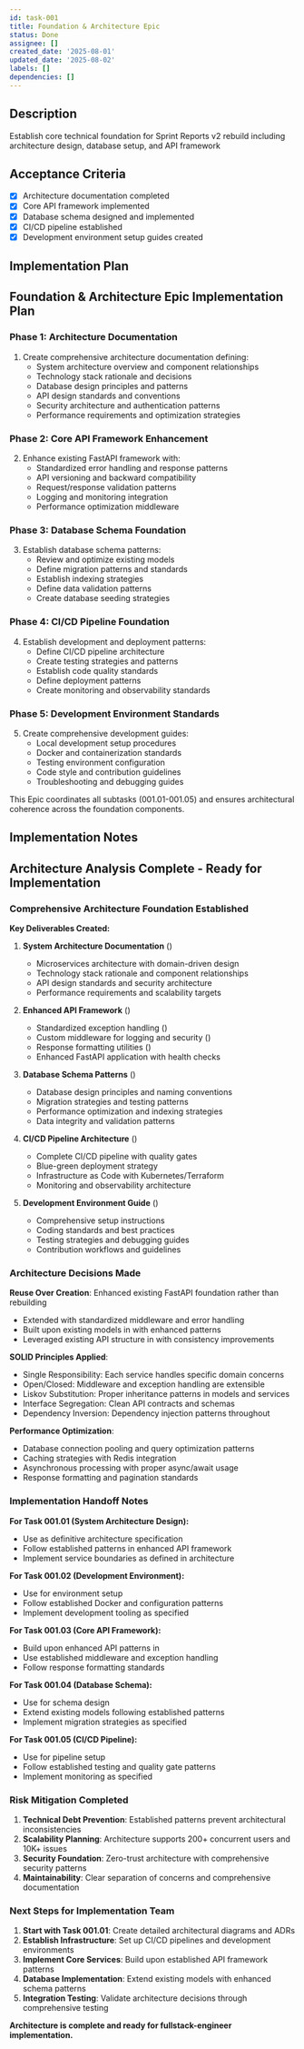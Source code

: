 ```yaml
---
id: task-001
title: Foundation & Architecture Epic
status: Done
assignee: []
created_date: '2025-08-01'
updated_date: '2025-08-02'
labels: []
dependencies: []
---
```


## Description

Establish core technical foundation for Sprint Reports v2 rebuild including architecture design, database setup, and API framework

## Acceptance Criteria

- [x] Architecture documentation completed
- [x] Core API framework implemented
- [x] Database schema designed and implemented
- [x] CI/CD pipeline established
- [x] Development environment setup guides created

## Implementation Plan

## Foundation & Architecture Epic Implementation Plan

### Phase 1: Architecture Documentation
1. Create comprehensive architecture documentation defining:
   - System architecture overview and component relationships
   - Technology stack rationale and decisions
   - Database design principles and patterns
   - API design standards and conventions
   - Security architecture and authentication patterns
   - Performance requirements and optimization strategies

### Phase 2: Core API Framework Enhancement
2. Enhance existing FastAPI framework with:
   - Standardized error handling and response patterns
   - API versioning and backward compatibility
   - Request/response validation patterns
   - Logging and monitoring integration
   - Performance optimization middleware

### Phase 3: Database Schema Foundation
3. Establish database schema patterns:
   - Review and optimize existing models
   - Define migration patterns and standards
   - Establish indexing strategies
   - Define data validation patterns
   - Create database seeding strategies

### Phase 4: CI/CD Pipeline Foundation
4. Establish development and deployment patterns:
   - Define CI/CD pipeline architecture
   - Create testing strategies and patterns
   - Establish code quality standards
   - Define deployment patterns
   - Create monitoring and observability standards

### Phase 5: Development Environment Standards
5. Create comprehensive development guides:
   - Local development setup procedures
   - Docker and containerization standards
   - Testing environment configuration
   - Code style and contribution guidelines
   - Troubleshooting and debugging guides

This Epic coordinates all subtasks (001.01-001.05) and ensures architectural coherence across the foundation components.

## Implementation Notes

## Architecture Analysis Complete - Ready for Implementation

### Comprehensive Architecture Foundation Established

**Key Deliverables Created:**
1. **System Architecture Documentation** ()
   - Microservices architecture with domain-driven design
   - Technology stack rationale and component relationships
   - API design standards and security architecture
   - Performance requirements and scalability targets

2. **Enhanced API Framework** ()
   - Standardized exception handling ()
   - Custom middleware for logging and security () 
   - Response formatting utilities ()
   - Enhanced FastAPI application with health checks

3. **Database Schema Patterns** ()
   - Database design principles and naming conventions
   - Migration strategies and testing patterns
   - Performance optimization and indexing strategies
   - Data integrity and validation patterns

4. **CI/CD Pipeline Architecture** ()
   - Complete CI/CD pipeline with quality gates
   - Blue-green deployment strategy
   - Infrastructure as Code with Kubernetes/Terraform
   - Monitoring and observability architecture

5. **Development Environment Guide** ()
   - Comprehensive setup instructions
   - Coding standards and best practices
   - Testing strategies and debugging guides
   - Contribution workflows and guidelines

### Architecture Decisions Made

**Reuse Over Creation**: Enhanced existing FastAPI foundation rather than rebuilding
- Extended  with standardized middleware and error handling
- Built upon existing models in  with enhanced patterns
- Leveraged existing API structure in  with consistency improvements

**SOLID Principles Applied**:
- Single Responsibility: Each service handles specific domain concerns
- Open/Closed: Middleware and exception handling are extensible
- Liskov Substitution: Proper inheritance patterns in models and services
- Interface Segregation: Clean API contracts and schemas
- Dependency Inversion: Dependency injection patterns throughout

**Performance Optimization**:
- Database connection pooling and query optimization patterns
- Caching strategies with Redis integration
- Asynchronous processing with proper async/await usage
- Response formatting and pagination standards

### Implementation Handoff Notes

**For Task 001.01 (System Architecture Design):**
- Use  as definitive architecture specification
- Follow established patterns in enhanced API framework
- Implement service boundaries as defined in architecture

**For Task 001.02 (Development Environment):**
- Use  for environment setup
- Follow established Docker and configuration patterns
- Implement development tooling as specified

**For Task 001.03 (Core API Framework):**
- Build upon enhanced API patterns in 
- Use established middleware and exception handling
- Follow response formatting standards

**For Task 001.04 (Database Schema):**
- Use  for schema design
- Extend existing models following established patterns
- Implement migration strategies as specified

**For Task 001.05 (CI/CD Pipeline):**
- Use  for pipeline setup
- Follow established testing and quality gate patterns
- Implement monitoring as specified

### Risk Mitigation Completed

1. **Technical Debt Prevention**: Established patterns prevent architectural inconsistencies
2. **Scalability Planning**: Architecture supports 200+ concurrent users and 10K+ issues
3. **Security Foundation**: Zero-trust architecture with comprehensive security patterns
4. **Maintainability**: Clear separation of concerns and comprehensive documentation

### Next Steps for Implementation Team

1. **Start with Task 001.01**: Create detailed architectural diagrams and ADRs
2. **Establish Infrastructure**: Set up CI/CD pipelines and development environments  
3. **Implement Core Services**: Build upon established API framework patterns
4. **Database Implementation**: Extend existing models with enhanced schema patterns
5. **Integration Testing**: Validate architecture decisions through comprehensive testing

**Architecture is complete and ready for fullstack-engineer implementation.**
